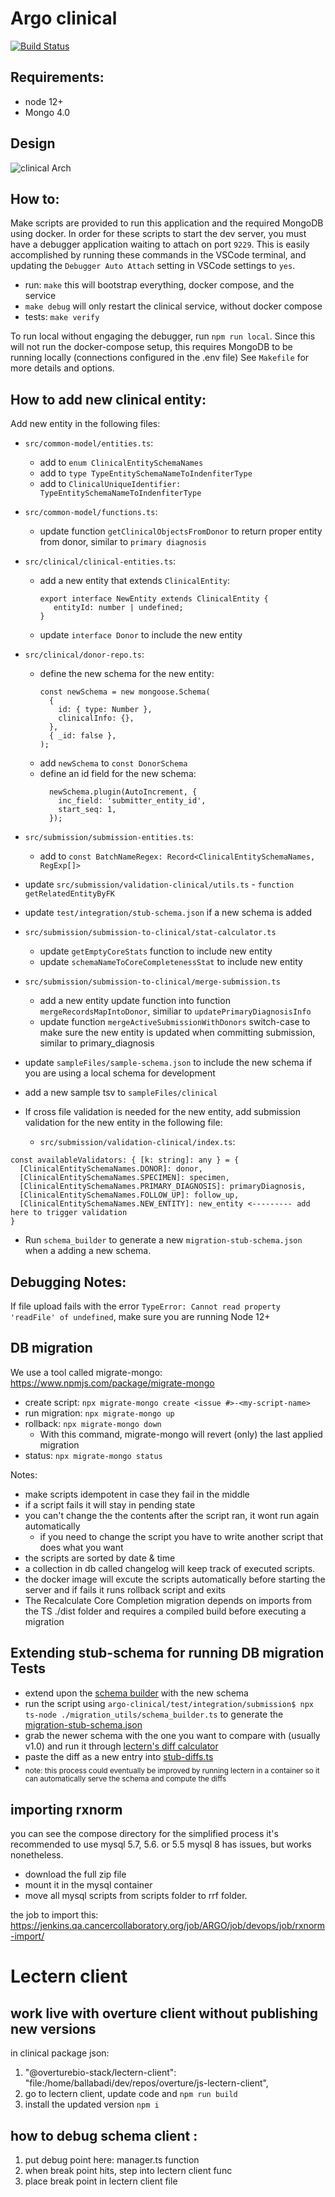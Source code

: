 # Argo clinical

[![Build Status](https://jenkins.qa.cancercollaboratory.org/buildStatus/icon?job=ARGO%2Fargo-clinical%2Fmaster)](https://jenkins.qa.cancercollaboratory.org/job/ARGO/job/argo-clinical/job/master/)

## Requirements:

- node 12+
- Mongo 4.0

## Design

![clinical Arch](./ClinicalServiceArch.png)

## How to:

Make scripts are provided to run this application and the required MongoDB using docker. In order for these scripts to start the dev server, you must have a debugger application waiting to attach on port `9229`. This is easily accomplished by running these commands in the VSCode terminal, and updating the `Debugger Auto Attach` setting in VSCode settings to `yes`.

- run: `make` this will bootstrap everything, docker compose, and the service
- `make debug` will only restart the clinical service, without docker compose
- tests: `make verify`

To run local without engaging the debugger, run `npm run local`. Since this will not run the docker-compose setup, this requires MongoDB to be running locally (connections configured in the .env file)
See `Makefile` for more details and options.

## How to add new clinical entity:

Add new entity in the following files:

- `src/common-model/entities.ts`:

  - add to `enum ClinicalEntitySchemaNames`
  - add to `type TypeEntitySchemaNameToIndenfiterType`
  - add to `ClinicalUniqueIdentifier: TypeEntitySchemaNameToIndenfiterType`

- `src/common-model/functions.ts`:

  - update function `getClinicalObjectsFromDonor` to return proper entity from donor, similar to `primary diagnosis`

- `src/clinical/clinical-entities.ts`:

  - add a new entity that extends `ClinicalEntity`:
    ```
    export interface NewEntity extends ClinicalEntity {
       entityId: number | undefined;
    }
    ```
  - update `interface Donor` to include the new entity

- `src/clinical/donor-repo.ts`:
  - define the new schema for the new entity:
    ```
    const newSchema = new mongoose.Schema(
      {
        id: { type: Number },
        clinicalInfo: {},
      },
      { _id: false },
    );
    ```
  - add `newSchema` to `const DonorSchema`
  - define an id field for the new schema:
    ```
      newSchema.plugin(AutoIncrement, {
        inc_field: 'submitter_entity_id',
        start_seq: 1,
      });
    ```
- `src/submission/submission-entities.ts`:
  - add to `const BatchNameRegex: Record<ClinicalEntitySchemaNames, RegExp[]>`
- update `src/submission/validation-clinical/utils.ts` - `function getRelatedEntityByFK`
- update `test/integration/stub-schema.json` if a new schema is added

- `src/submission/submission-to-clinical/stat-calculator.ts`

  - update `getEmptyCoreStats` function to include new entity
  - update `schemaNameToCoreCompletenessStat` to include new entity

- `src/submission/submission-to-clinical/merge-submission.ts`

  - add a new entity update function into function `mergeRecordsMapIntoDonor`, similiar to `updatePrimaryDiagnosisInfo`
  - update function `mergeActiveSubmissionWithDonors` switch-case to make sure the new entity is updated when committing submission, similar to primary_diagnosis

- update `sampleFiles/sample-schema.json` to include the new schema if you are using a local schema for development
- add a new sample tsv to `sampleFiles/clinical`

- If cross file validation is needed for the new entity, add submission validation for the new entity in the following file:

  - `src/submission/validation-clinical/index.ts`:

```
const availableValidators: { [k: string]: any } = {
  [ClinicalEntitySchemaNames.DONOR]: donor,
  [ClinicalEntitySchemaNames.SPECIMEN]: specimen,
  [ClinicalEntitySchemaNames.PRIMARY_DIAGNOSIS]: primaryDiagnosis,
  [ClinicalEntitySchemaNames.FOLLOW_UP]: follow_up,
  [ClinicalEntitySchemaNames.NEW_ENTITY]: new_entity <--------- add here to trigger validation
}
```

- Run `schema_builder` to generate a new `migration-stub-schema.json` when a adding a new schema.

## Debugging Notes:

If file upload fails with the error `TypeError: Cannot read property 'readFile' of undefined`, make sure you are running Node 12+

## DB migration

We use a tool called migrate-mongo: https://www.npmjs.com/package/migrate-mongo

- create script: `npx migrate-mongo create <issue #>-<my-script-name>`
- run migration: `npx migrate-mongo up`
- rollback: `npx migrate-mongo down`
  - With this command, migrate-mongo will revert (only) the last applied migration
- status: `npx migrate-mongo status`

Notes:

- make scripts idempotent in case they fail in the middle
- if a script fails it will stay in pending state
- you can't change the the contents after the script ran, it wont run again automatically
  - if you need to change the script you have to write another script that does what you want
- the scripts are sorted by date & time
- a collection in db called changelog will keep track of executed scripts.
- the docker image will excute the scripts automatically before starting the server and if fails it runs rollback script and exits
- The Recalculate Core Completion migration depends on imports from the TS ./dist folder and requires a compiled build before executing a migration

## Extending stub-schema for running DB migration Tests

- extend upon the [schema builder](/test/integration/submission/migration_utils/schema_builder.ts) with the new schema
- run the script using `argo-clinical/test/integration/submission$ npx ts-node ./migration_utils/schema_builder.ts` to generate the [migration-stub-schema.json](/test/integration/submission/migration-stub-schema.json)
- grab the newer schema with the one you want to compare with (usually v1.0) and run it through [lectern's diff calculator](https://github.com/overture-stack/lectern/blob/master/src/diff/DictionaryDiff.ts)
- paste the diff as a new entry into [stub-diffs.ts](test/integration/submission/migration_utils/stub-diffs.ts)
- <sub> note: this process could eventually be improved by running lectern in a container so it can automatically serve the schema and compute the diffs </sub>

## importing rxnorm

you can see the compose directory for the simplified process
it's recommended to use mysql 5.7, 5.6. or 5.5 mysql 8 has issues, but works nonetheless.

- download the full zip file
- mount it in the mysql container
- move all mysql scripts from scripts folder to rrf folder.

the job to import this: https://jenkins.qa.cancercollaboratory.org/job/ARGO/job/devops/job/rxnorm-import/

# Lectern client

## work live with overture client without publishing new versions

in clinical package json:

1. "@overturebio-stack/lectern-client": "file:/home/ballabadi/dev/repos/overture/js-lectern-client",
2. go to lectern client, update code and `npm run build`
3. install the updated version `npm i`

## how to debug schema client :

1. put debug point here: manager.ts function
2. when break point hits, step into lectern client func
3. place break point in lectern client file
